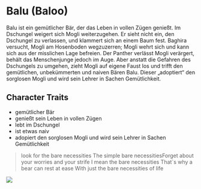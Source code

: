 # Balu (Baloo)

Balu ist ein gemütlicher Bär, der das Leben in vollen Zügen genießt. Im Dschungel weigert sich Mogli weiterzugehen. Er sieht nicht ein, den Dschungel zu verlassen, und klammert sich an einem Baum fest. Baghira versucht, Mogli am Hosenboden wegzuzerren; Mogli wehrt sich und kann sich aus der misslichen Lage befreien. Der Panther verlässt Mogli verärgert, behält das Menschenjunge jedoch im Auge. Aber anstatt die Gefahren des Dschungels zu umgehen, zieht Mogli auf eigene Faust los und trifft den gemütlichen, unbekümmerten und naiven Bären Balu. Dieser „adoptiert“ den sorglosen Mogli und wird sein Lehrer in Sachen Gemütlichkeit. 

## Character Traits

* gemütlicher Bär
* genießt sein Leben in vollen Zügen
* lebt im Dschungel
* ist etwas naiv
* adopiert den sorglosen Mogli und wird sein Lehrer in Sachen Gemütlichkeit

> look for the bare necessities
> The simple bare necessitiesForget about your worries and your strife
> I mean the bare necessities
> That`s why a bear can rest at ease
> With just the bare necessities of life

<img src="https://flic.kr/p/8mJRsa"/>

